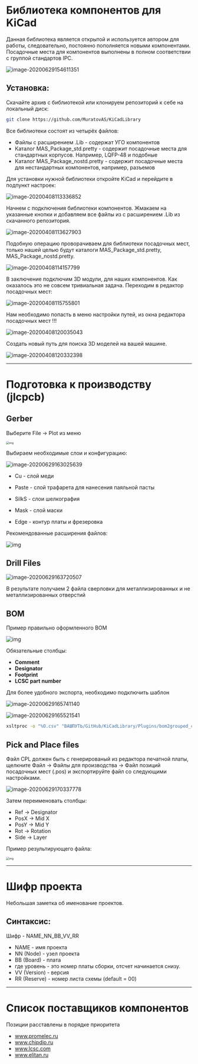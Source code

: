 # Библиотека компонентов для KiCad
Данная библиотека является открытой и используется автором для работы, следовательно, постоянно пополняется новыми компонентами. Посадочные места для компонентов выполнены в полном соответствии с группой стандартов IPC. 

![image-20200629154611351](Design/README/image-20200629154611351.png)

## Установка:

Скачайте архив с библиотекой или клонируем репозиторий к себе на локальный диск:

~~~ bash
git clone https://github.com/MuratovAS/KiCadLibrary
~~~

Все библиотеки состоят из четырёх файлов:

- Файлы с расширением .Lib - содержат УГО компонентов
- Каталог MAS_Package_std.pretty - содержит посадочные места для стандартных корпусов. Например, LQFP-48 и подобные
- Каталог MAS_Package_nostd.pretty - содержит посадочные места для нестандартных компонентов, например, разъемов

Для установки нужной библиотеки откройте KiCad и перейдите в подпункт настроек:

![image-20200408113336852](Design/README/image-20200408113336852.png)

Начнем с подключения библиотеки компонентов. Жмакаем на указанные кнопки и добавляем все файлы из с расширением .Lib из скачанного репозитория.

![image-20200408113627903](Design/README/image-20200408113627903.png)

Подобную операцию проворачиваем для библиотеки посадочных мест, только нашей целью будут каталоги MAS_Package_std.pretty, MAS_Package_nostd.pretty.

![image-20200408114157799](Design/README/image-20200408114157799.png)

В заключение подключим 3D модули, для наших компонентов. Как оказалось это не совсем тривиальная задача. Переходим в редактор посадочных мест:

![image-20200408115755801](Design/README/image-20200408115755801.png)

Нам необходимо попасть в меню настройки путей, из окна редактора посадочных мест !!!

![image-20200408120035043](Design/README/image-20200408120035043.png)

Создать новый путь для поиска 3D моделей на вашей машине.

![image-20200408120332398](Design/README/image-20200408120332398.png)

------

# Подготовка к производству (jlcpcb)

## Gerber

Выберите File -> Plot из меню

<img src="Design/README/file-fAozOVlaFB.png" alt="img" style="zoom:50%;" />

Выбираем необходимые слои и конфигурацию:

![image-20200629163025639](Design/README/image-20200629163025639.png)

- Cu - слой меди

- Paste - слой трафарета для нанесения паяльной пасты 

- SilkS - слои шелкография 

- Mask - слой маски 

- Edge - контур платы и фрезеровка 

Рекомендованные расширения файлов:

![img](Design/README/file-UGBUPNOf6w.png)

## Drill Files

![image-20200629163720507](Design/README/image-20200629163720507.png)

В результате получаем 2 файла сверловки для металлизированных и не металлизированных отверстий

## BOM

Пример правильно оформленного BOM

![img](Design/README/FjrqlNe.png)

Обязательные столбцы:

- **Comment**
- **Designator**
- **Footprint**
- **LCSC part number**

Для более удобного экспорта, необходимо подключить шаблон

![image-20200629165741140](Design/README/image-20200629165741140.png)

![image-20200629165521541](Design/README/image-20200629165521541.png)

~~~bash
xsltproc -o "%O.csv" "ВАШПУТЬ/GitHub/KiCadLibrary/Plugins/bom2grouped_csv_jlcpcb.xsl" "%I"
~~~

## Pick and Place files

Файл CPL должен быть с генерированый из редактора печатной платы, щелкните Файл -> Файлы для производства -> Файл позиций посадочных мест (.pos) и экспортируйте файл со следующими настройками.

![image-20200629170337778](Design/README/image-20200629170337778.png)

Затем переименовать столбцы:

- Ref -> Designator 
- PosX -> Mid X 
- PosY -> Mid Y 
- Rot -> Rotation 
- Side -> Layer

Пример результирующего файла:

<img src="Design/README/JpazXtn.png" alt="img" style="zoom:50%;" />

------

# Шифр проекта

Небольшая заметка об именование проектов. 

## Синтаксис:

Шифр - NAME_NN_BB_VV_RR

- NAME - имя проекта
- NN (Node) - узел проекта
- BB (Board) - плата
- где уровень - это номер платы сборки, отсчет начинается снизу. 
- VV (Version) - версия
- RR (Reserve) - номер листа схемы (default = 00)

------

# Список поставщиков компонентов

Позиции расставлены в порядке приоритета

- www.promelec.ru
- www.chipdip.ru
- www.lcsc.com
- www.elitan.ru
